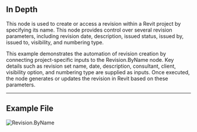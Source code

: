 ## In Depth
This node is used to create or access a revision within a Revit project by specifying its name. This node provides control over several revision parameters, including revision date, description, issued status, issued by, issued to, visibility, and numbering type.

This example demonstrates the automation of revision creation by connecting project-specific inputs to the Revision.ByName node. Key details such as revision set name, date, description, consultant, client, visibility option, and numbering type are supplied as inputs. Once executed, the node generates or updates the revision in Revit based on these parameters.
___
## Example File

![Revision.ByName](./Revit.Elements.Revision.ByName_img.jpg)